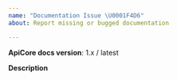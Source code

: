 ```yaml
---
name: "Documentation Issue \U0001F4D6"
about: Report missing or bugged documentation

---
```


**ApiCore docs version**: 1.x / latest

**Description**
<!-- Describe what is missing or where exactly is the bug/typo/issue located. Links highly appreciated. --!>
